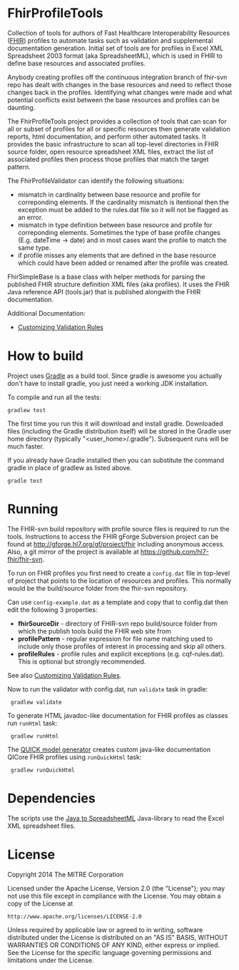 FhirProfileTools
================

Collection of tools for authors of Fast Healthcare Interoperability Resources
([FHIR](http://www.hl7.org/implement/standards/fhir/)) profiles to automate
tasks such as validation and supplemental documentation generation.
Initial set of tools are for profiles in Excel XML Spreadsheet 2003 format (aka SpreadsheetML),
which is used in FHIR to define base resources and associated profiles.

Anybody creating profiles off the continuous integration branch of fhir-svn repo
has dealt with changes in the base resources and need to reflect those changes
back in the profiles. Identifying what changes were made and what potential
conflicts exist between the base resources and profiles can be daunting.

The FhirProfileTools project provides a collection of tools that can scan
for all or subset of profiles for all or specific resources then generate
validation reports, html documentation, and perform other automated tasks.
It provides the basic infrastructure to scan all top-level directories
in FHIR source folder, open resource spreadsheet XML files, extract the
list of associated profiles then process those profiles that match the
target pattern.

The FhirProfileValidator can identify the following situations:
 * mismatch in cardinality between base resource and profile for correponding elements.
   If the cardinality mismatch is itentional then the exception must be added to the
   rules.dat file so it will not be flagged as an error.
 * mismatch in type definition between base resource and profile for correponding elements.
   Sometimes the type of base profile changes (E.g. dateTime -> date) and in most cases
   want the profile to match the same type.
 * if profile misses any elements that are defined in the base resource which could have
   been added or renamed after the profile was created.
   
FhirSimpleBase is a base class with helper methods for parsing the published FHIR structure
definition XML files (aka profiles). It uses the FHIR Java reference API (tools.jar) that
is published alongwith the FHIR documentation.

Additional Documentation:
* [Customizing Validation Rules](customRules.md)

# How to build

Project uses [Gradle](http://www.gradle.org) as a build tool. Since gradle is awesome
you actually don't have to install gradle, you just need a working JDK installation.

To compile and run all the tests:

    gradlew test

The first time you run this it will download and install gradle. Downloaded files (including the Gradle
distribution itself) will be stored in the Gradle user home directory (typically "<user_home>/.gradle").
Subsequent runs will be much faster.

If you already have Gradle installed then you can substitute the command gradle in place of gradlew as
listed above.

    gradle test

# Running

The FHIR-svn build repository with profile source files is required to run the tools.
Instructions to access the FHIR gForge Subversion project can be found at
http://gforge.hl7.org/gf/project/fhir including anonymous access. Also, a git mirror of the project
is available at https://github.com/hl7-fhir/fhir-svn.

To run on FHIR profiles you first need to create a `config.dat` file in top-level
of project that points to the location of resources and profiles. This normally
would be the build/source folder from the fhir-svn repository.

Can use `config-example.dat` as a template and copy that to config.dat then edit
the following 3 properties:
 * **fhirSourceDir** - directory of FHIR-svn repo build/source folder
   from which the publish tools build the FHIR web site from
 * **profilePattern** - regular expression for file name matching used to include
   only those profiles of interest in processing and skip all others.
 * **profileRules** - profile rules and explicit exceptions (e.g. cqf-rules.dat).
   This is optional but strongly recommended.
   
See also [Customizing Validation Rules](customRules.md).

Now to run the validator with config.dat, run `validate` task in gradle:

     gradlew validate
	 
To generate HTML javadoc-like documentation for FHIR profiles as classes run `runHtml` task:

     gradlew runHtml

The [QUICK model generator](QuickHtmlGenerator.md) creates custom java-like documentation QICore FHIR profiles
using `runQuickHtml` task:

     gradlew runQuickHtml

# Dependencies

The scripts use the [Java to SpreadsheetML](http://sourceforge.net/projects/xelem/)
Java-library to read the Excel XML spreadsheet files.

# License

Copyright 2014 The MITRE Corporation

Licensed under the Apache License, Version 2.0 (the "License");
you may not use this file except in compliance with the License.
You may obtain a copy of the License at

    http://www.apache.org/licenses/LICENSE-2.0

Unless required by applicable law or agreed to in writing, software
distributed under the License is distributed on an "AS IS" BASIS,
WITHOUT WARRANTIES OR CONDITIONS OF ANY KIND, either express or implied.
See the License for the specific language governing permissions and
limitations under the License.
